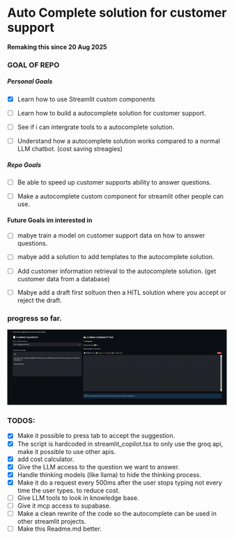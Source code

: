 # Auto Complete solution for customer support 
**Remaking this since 20 Aug 2025**

### GOAL OF REPO
##### Personal Goals
- [x] Learn how to use Streamlit custom components
- [ ] Learn how to build a autocomplete solution for customer support.
- [ ] See if i can intergrate tools to a autocomplete solution.
- [ ] Understand how a autocomplete solution works compared to a normal LLM chatbot. (cost saving streagies)


##### Repo Goals
- [ ] Be able to speed up customer supports ability to answer questions.
- [ ] Make a autocomplete custom component for streamlit other people can use.


#### Future Goals im interested in
- [ ] mabye train a model on customer support data on how to answer questions.
- [ ] mabye add a solution to add templates to the autocomplete solution.
- [ ] Add customer information retrieval to the autocomplete solution. (get customer data from a database)
- [ ] Mabye add a draft first soltuon then a HITL solution where you accept or reject the draft.


### progress so far.
![Auto Complete Component Demo](Resources/early_autcomplete_demo.gif)



### TODOS: 
- [x] Make it possible to press tab to accept the suggestion.
- [x] The script is hardcoded in streamlit_copilot.tsx to only use the groq api, make it possible to use other apis.
- [x] add cost calculator.
- [x] Give the LLM access to the question we want to answer.
- [x] Handle thinking models (like llama) to hide the thinking process.
- [x] Make it do a request every 500ms after the user stops typing not every time the user types. to reduce cost.
- [ ] Give LLM tools to look in knowledge base.
- [ ] Give it mcp access to supabase.
- [ ] Make a clean rewrite of the code so the autocomplete can be used in other streamlit projects.
- [ ] Make this Readme.md better.
